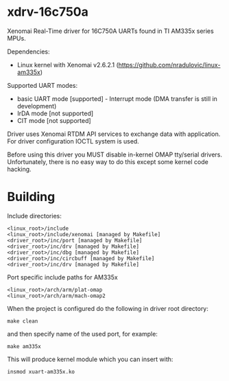 xdrv-16c750a
============

Xenomai Real-Time driver for 16C750A UARTs found in TI AM335x series MPUs.

Dependencies:
- Linux kernel with Xenomai v2.6.2.1 (https://github.com/nradulovic/linux-am335x)

Supported UART modes:
- basic UART mode [supported] - Interrupt mode (DMA transfer is still in development)
- IrDA mode [not supported]
- CIT mode [not supported]


Driver uses Xenomai RTDM API services to exchange data with application. For driver configuration IOCTL system is used.

Before using this driver you MUST disable in-kernel OMAP tty/serial drivers. Unfortunately, there is no easy way to do this except some kernel code hacking.

# Building

Include directories:

    <linux_root>/include
    <linux_root>/include/xenomai [managed by Makefile]
    <driver_root>/inc/port [managed by Makefile]
    <driver_root>/inc/drv [managed by Makefile]
    <driver_root>/inc/dbg [managed by Makefile]
    <driver_root>/inc/circbuff [managed by Makefile]
    <driver_root>/inc/drv [managed by Makefile]
    
Port specific include paths for AM335x

    <linux_root>/arch/arm/plat-omap
    <linux_root>/arch/arm/mach-omap2

When the project is configured do the following in driver root directory:

    make clean
    
and then specify name of the used port, for example:

    make am335x

This will produce kernel module which you can insert with:

    insmod xuart-am335x.ko
    
    
